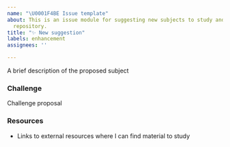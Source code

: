 ```yaml
---
name: "\U0001F4BE Issue template"
about: This is an issue module for suggesting new subjects to study and add to the
  repository.
title: "✨ New suggestion"
labels: enhancement
assignees: ''

---
```


A brief description of the proposed subject

### Challenge

Challenge proposal

### Resources

- Links to external resources where I can find material to study
